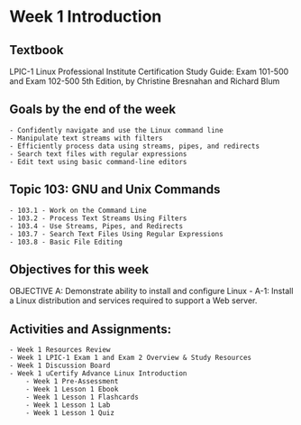 # Week 1 Introduction

## Textbook
LPIC-1 Linux Professional Institute Certification Study Guide: Exam 101-500 and Exam 102-500 5th Edition, by Christine Bresnahan and Richard Blum

## Goals by the end of the week
    - Confidently navigate and use the Linux command line 
    - Manipulate text streams with filters
    - Efficiently process data using streams, pipes, and redirects
    - Search text files with regular expressions
    - Edit text using basic command-line editors

## Topic 103: GNU and Unix Commands
    - 103.1 - Work on the Command Line
    - 103.2 - Process Text Streams Using Filters
    - 103.4 - Use Streams, Pipes, and Redirects
    - 103.7 - Search Text Files Using Regular Expressions
    - 103.8 - Basic File Editing

## Objectives for this week
OBJECTIVE A: Demonstrate ability to install and configure Linux
    - A-1: Install a Linux distribution and services required to support a Web server.

## Activities and Assignments: 
    - Week 1 Resources Review 
    - Week 1 LPIC-1 Exam 1 and Exam 2 Overview & Study Resources
    - Week 1 Discussion Board
    - Week 1 uCertify Advance Linux Introduction
        - Week 1 Pre-Assessment
        - Week 1 Lesson 1 Ebook
        - Week 1 Lesson 1 Flashcards 
        - Week 1 Lesson 1 Lab 
        - Week 1 Lesson 1 Quiz 
